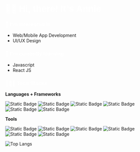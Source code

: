 # <span style="color:white"> 👋🏻 Hi, there! It's Annie </span>

### <span style="color:white"> 🧐 I'm interested in </span>
- Web/Mobile App Development
- UI/UX Design

### <span style="color:white"> 🌱 I'm currently learning </span>
- Javascript
- React JS

### <span style="color:white"> 👩🏻‍💻 Tech Stacks </span>

**Languages + Frameworks**

![Static Badge](https://img.shields.io/badge/HTML5-E34F26?style=for-the-badge&logo=html5&logoColor=white)
![Static Badge](https://img.shields.io/badge/css3-1572B6?style=for-the-badge&logo=css3&logoColor=white)
![Static Badge](https://img.shields.io/badge/javascript-%23F7DF1E?style=for-the-badge&logo=javascript&logoColor=black)
![Static Badge](https://img.shields.io/badge/bootstrap-%237952B3?style=for-the-badge&logo=bootstrap&logoColor=white)
![Static Badge](https://img.shields.io/badge/sass-%23CC6699?style=for-the-badge&logo=sass&logoColor=white)
![Static Badge](https://img.shields.io/badge/react-%2361DAFB?style=for-the-badge&logo=react&logoColor=black)

**Tools**

![Static Badge](https://img.shields.io/badge/VS%20Code-%2326689A?style=for-the-badge&logo=visualstudiocode&logoColor=white)
![Static Badge](https://img.shields.io/badge/git-%23E6E6E6?style=for-the-badge&logo=git&logoColor=black)
![Static Badge](https://img.shields.io/badge/github-000000?style=for-the-badge&logo=github&logoColor=white)
![Static Badge](https://img.shields.io/badge/figma-%23A4286A?style=for-the-badge&logo=figma&logoColor=white)
![Static Badge](https://img.shields.io/badge/adobe%20photoshop-%2383B81A?style=for-the-badge&logo=adobephotoshop&logoColor=white)
![Static Badge](https://img.shields.io/badge/adobe%20illustrator-%23FF9A00?style=for-the-badge&logo=adobeillustrator&logoColor=white)

![Top Langs](https://github-readme-stats.vercel.app/api/top-langs/?username=anniekang-dev&hide_progress=true)

